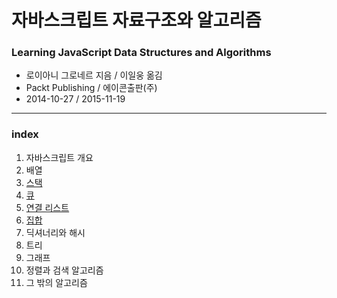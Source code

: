 # 자바스크립트 자료구조와 알고리즘
### Learning JavaScript Data Structures and Algorithms

- 로이아니 그로네르 지음 / 이일웅 옮김
- Packt Publishing / 에이콘출판(주)
- 2014-10-27 / 2015-11-19

- - -
### index
1. 자바스크립트 개요 
2. 배열 
3. [스택](./03-stack.md)
4. [큐](./04-queue.md)
5. [연결 리스트](./05-linkedList.md)
6. [집합](./06-set.md)
7. 딕셔너리와 해시 
8. 트리 
9. 그래프 
10. 정렬과 검색 알고리즘 
11. 그 밖의 알고리즘 